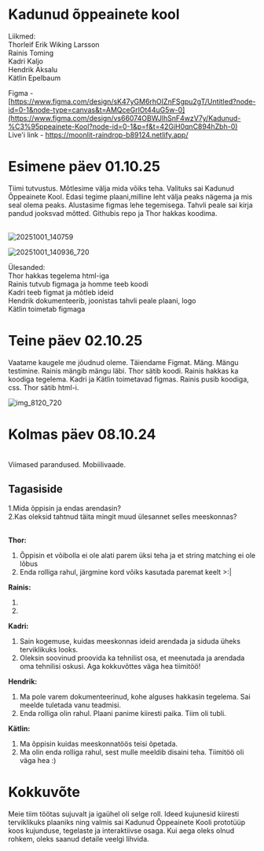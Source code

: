 # Kadunud õppeainete kool

Liikmed: <br>
Thorleif Erik Wiking Larsson <br>
Rainis Toming <br>
Kadri Kaljo <br>
Hendrik Aksalu <br>
Kätlin Epelbaum <br>

Figma -  [https://www.figma.com/design/sK47yGM6rhOIZnFSgpu2gT/Untitled?node-id=0-1&node-type=canvas&t=AMQceGrlOt44uG5w-0](https://www.figma.com/design/vs66074OBWJlhSnF4wzV7y/Kadunud-%C3%95ppeainete-Kool?node-id=0-1&p=f&t=42GiH0qnC894hZbh-0) <br>
Live'i link - https://moonlit-raindrop-b89124.netlify.app/ <br>

<h1>Esimene päev 01.10.25</h1>
Tiimi tutvustus. Mõtlesime välja mida võiks teha. Valituks sai Kadunud Õppeainete Kool. Edasi tegime plaani,milline leht välja peaks nägema ja mis seal olema peaks. Alustasime figmas lehe tegemisega. Tahvli peale sai kirja pandud jooksvad mõtted. Githubis repo ja Thor hakkas koodima. <br>
 <br>

![20251001_140759](https://github.com/user-attachments/assets/7d73cca7-2e2b-4d69-8340-7bb47ddd8cf9)

![20251001_140936_720](https://github.com/user-attachments/assets/9cb2f2a8-ac00-4710-9d53-ebac1b3e8433)



Ülesanded: <br>
Thor hakkas tegelema html-iga <br>
Rainis tutvub figmaga ja homme teeb koodi<br>
Kadri teeb figmat ja mõtleb ideid<br>
Hendrik dokumenteerib, joonistas tahvli peale plaani, logo<br>
Kätlin toimetab figmaga<br>

<h1>Teine päev 02.10.25</h1>

Vaatame kaugele me jõudnud oleme. Täiendame Figmat. Mäng. Mängu testimine. Rainis mängib mängu läbi. Thor sätib koodi. Rainis hakkas ka koodiga tegelema. Kadri ja Kätlin toimetavad figmas. Rainis pusib koodiga, css. Thor sätib html-i. <br>

![img_8120_720](https://github.com/user-attachments/assets/b2670aba-5aa0-4379-927a-46e41f7e515d)

<h1>Kolmas päev 08.10.24</h1> <br>
Viimased parandused. Mobiilivaade.
<h2>Tagasiside</h2>
1.Mida õppisin ja endas arendasin? <br>
2.Kas oleksid tahtnud täita mingit muud ülesannet selles meeskonnas? <br> <br>

<b>Thor:</b><br>
1. Õppisin et võibolla ei ole alati parem üksi teha ja et string matching ei ole lõbus
2. Enda rolliga rahul, järgmine kord võiks kasutada paremat keelt >:|

<b>Rainis: </b><br>
1. <br>
2. <br>

<b>Kadri:</b> <br>
1. Sain kogemuse, kuidas meeskonnas ideid arendada ja siduda üheks terviklikuks looks.
2. Oleksin soovinud proovida ka tehnilist osa, et meenutada ja arendada oma tehnilisi oskusi. Aga kokkuvõttes väga hea tiimitöö!

<b>Hendrik:</b> <br>
1. Ma pole varem dokumenteerinud, kohe alguses hakkasin tegelema. Sai meelde tuletada vanu teadmisi.<br>
2. Enda rolliga olin rahul. Plaani panime kiiresti paika. Tiim oli tubli.<br>

<b>Kätlin:</b> <br>
1. Ma õppisin kuidas meeskonnatöös teisi õpetada. <br>
2. Ma olin enda rolliga rahul, sest mulle meeldib disaini teha. Tiimitöö oli väga hea :)<br>

<h1>Kokkuvõte</h1>
<p>Meie tiim töötas sujuvalt ja igaühel oli selge roll. Ideed kujunesid kiiresti terviklikuks plaaniks ning valmis sai Kadunud Õppeainete Kooli prototüüp koos kujunduse, tegelaste ja interaktiivse osaga. Kui aega oleks olnud rohkem, oleks saanud detaile veelgi lihvida.</p>

